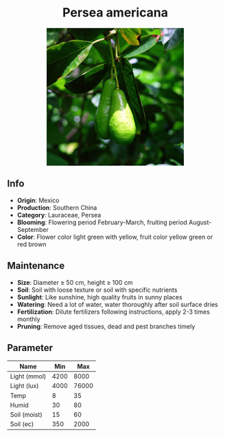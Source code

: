 <h1 align='center'>Persea americana</h1>
<p align="center">
    <img 
        align='center'
        width='320'
        src="../images/persea americana.png" 
        alt='Persea americana' />
</p>

## Info

 - **Origin**: Mexico
 - **Production**: Southern China
 - **Category**: Lauraceae, Persea
 - **Blooming**: Flowering period February-March, fruiting period August-September
 - **Color**: Flower color light green with yellow, fruit color yellow green or red brown

## Maintenance

 - **Size**: Diameter ≥ 50 cm, height ≥ 100 cm
 - **Soil**: Soil with loose texture or soil with specific nutrients
 - **Sunlight**: Like sunshine, high quality fruits in sunny places
 - **Watering**: Need a lot of water, water thoroughly after soil surface dries
 - **Fertilization**: Dilute fertilizers following instructions, apply 2-3 times monthly
 - **Pruning**: Remove aged tissues, dead and pest branches timely

## Parameter

| Name         | Min  | Max   |
|--------------|------|-------|
| Light (mmol) | 4200 | 8000  |
| Light (lux)  | 4000 | 76000 |
| Temp         | 8    | 35    |
| Humid        | 30   | 80    |
| Soil (moist) | 15   | 60    |
| Soil (ec)    | 350  | 2000  |